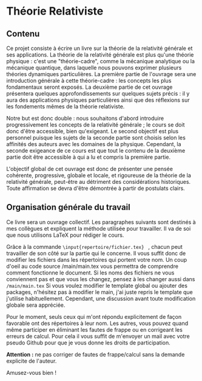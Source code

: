 # Théorie Relativiste

Contenu
-------

Ce projet consiste à écrire un livre sur la théorie de la relativité générale et ses applications. 
La théorie de la relativité générale est plus qu'une théorie physique : c'est une "théorie-cadre", 
comme la mécanique analytique ou la mécanique quantique, dans laquelle nous pouvons exprimer
plusieurs théories dynamiques particulières. La première partie de l'ouvrage sera une introduction
générale à cette théorie-cadre : les concepts les plus fondamentaux seront exposés.
La deuxième partie de cet ouvrage présentera quelques approfondissements sur 
quelques sujets précis : il y aura des applications physiques particulières
ainsi que des réflexions sur les fondements mêmes de la théorie relativiste.

Notre but est donc double : nous souhaitons d'abord introduire progressivement 
les concepts de la relativité générale ; le cours se doit donc d'être accessible, bien qu'exigeant. 
Le second objectif est plus personnel puisque les sujets de la seconde partie sont
choisis selon les affinités des auteurs avec les domaines de la physique. Cependant, la seconde exigeance
de ce cours est que tout le contenu de la deuxième partie doit être accessible à qui a lu et
compris la première partie. 

L'objectif global de cet ouvrage est donc de présenter une pensée cohérente, progressive, globale et locale,
et rigoureuse de la théorie de la relativité générale, peut-être au détriment des considérations historiques. 
Toute affirmation se devra d'être démontrée à partir de postulats clairs.

Organisation générale du travail
--------------------------------

Ce livre sera un ouvrage collectif. Les paragraphes suivants sont destinés à mes collègues
et expliquent la méthode utilisée pour travailler. Il va de soi que nous utilisons
LaTeX pour rédiger le cours.

Grâce à la commande 
```\input{repertoire/fichier.tex} ```
, chacun peut travailler de son côté sur la partie qui le concerne.
Il vous suffit donc de modifier les fichiers dans les répertoires qui portent votre nom. 
Un coup d'oeil au code source /main/main.tex vous permettra de comprendre comment fonctionne le document. 
Si les noms des fichiers ne vous conviennent pas
et que vous les changez, pensez à les changer aussi dans ```/main/main.tex```
Si vous voulez modifier le template global ou ajouter des packages, n'hésitez pas à modifier le main,
j'ai juste repris le template que j'utilise habituellement. Cependant, une discussion avant toute modification
globale sera appréciée.

Pour le moment, seuls ceux qui m'ont répondu explicitement de façon favorable ont des répertoires à leur nom.
Les autres, vous pouvez quand même participer en éliminant les fautes de frappe ou en corrigeant les
erreurs de calcul. Pour cela il vous suffit de m'envoyer un mail avec votre pseudo Github pour que
je vous donne les droits de participation. 

**Attention :** ne pas corriger de fautes 
de frappe/calcul sans la demande explicite de l'auteur.


Amusez-vous bien !
